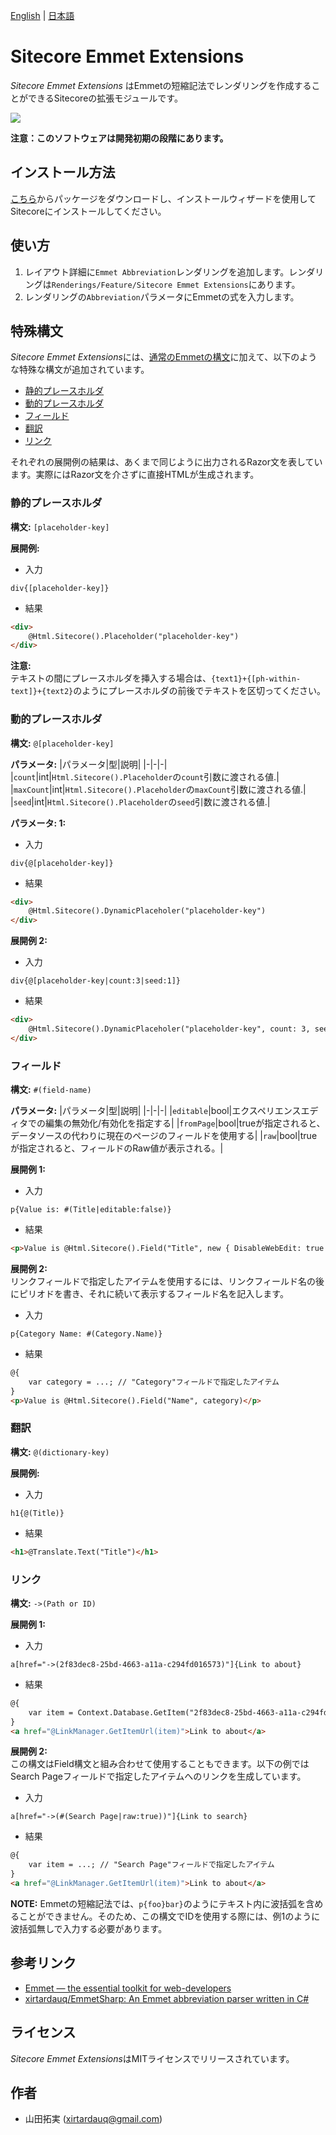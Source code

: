 ﻿[English](./README.md) | [日本語](./README.ja.md)

# Sitecore Emmet Extensions
*Sitecore Emmet Extensions* はEmmetの短縮記法でレンダリングを作成することができるSitecoreの拡張モジュールです。

![](./img/demo.gif)

**注意：このソフトウェアは開発初期の段階にあります。**

## インストール方法
[こちら](https://github.com/xirtardauq/flexible-container/releases)からパッケージをダウンロードし、インストールウィザードを使用してSitecoreにインストールしてください。

## 使い方
1. レイアウト詳細に`Emmet Abbreviation`レンダリングを追加します。レンダリングは`Renderings/Feature/Sitecore Emmet Extensions`にあります。
1. レンダリングの`Abbreviation`パラメータにEmmetの式を入力します。

## 特殊構文
*Sitecore Emmet Extensions*には、[通常のEmmetの構文](https://github.com/xirtardauq/EmmetSharp)に加えて、以下のような特殊な構文が追加されています。

- [静的プレースホルダ](#user-content-静的プレースホルダ)
- [動的プレースホルダ](#user-content-動的プレースホルダ)
- [フィールド](#user-content-フィールド)
- [翻訳](#user-content-翻訳)
- [リンク](#user-content-リンク)

それぞれの展開例の結果は、あくまで同じように出力されるRazor文を表しています。実際にはRazor文を介さずに直接HTMLが生成されます。

### 静的プレースホルダ
**構文:** `[placeholder-key]`

**展開例:**  

- 入力
```
div{[placeholder-key]}
```

- 結果
```html
<div>
    @Html.Sitecore().Placeholder("placeholder-key")
</div>
```

**注意:**  
テキストの間にプレースホルダを挿入する場合は、`{text1}+{[ph-within-text]}+{text2}`のようにプレースホルダの前後でテキストを区切ってください。

### 動的プレースホルダ
**構文:** `@[placeholder-key]`

**パラメータ:**
|パラメータ|型|説明|
|-|-|-|
|`count`|int|`Html.Sitecore().Placeholder`の`count`引数に渡される値.|
|`maxCount`|int|`Html.Sitecore().Placeholder`の`maxCount`引数に渡される値.|
|`seed`|int|`Html.Sitecore().Placeholder`の`seed`引数に渡される値.|

**パラメータ: 1:**  
- 入力
```
div{@[placeholder-key]}
```

- 結果
```html
<div>
    @Html.Sitecore().DynamicPlaceholer("placeholder-key")
</div>
```

**展開例 2:**  
- 入力
```
div{@[placeholder-key|count:3|seed:1]}
```

- 結果
```html
<div>
    @Html.Sitecore().DynamicPlaceholer("placeholder-key", count: 3, seed: 1)
</div>
```

### フィールド
**構文:** `#(field-name)`

**パラメータ:**
|パラメータ|型|説明|
|-|-|-|
|`editable`|bool|エクスペリエンスエディタでの編集の無効化/有効化を指定する|
|`fromPage`|bool|trueが指定されると、データソースの代わりに現在のページのフィールドを使用する|
|`raw`|bool|trueが指定されると、フィールドのRaw値が表示される。|

**展開例 1:**
- 入力
```
p{Value is: #(Title|editable:false)}
```

- 結果
```html
<p>Value is @Html.Sitecore().Field("Title", new { DisableWebEdit: true })</p>
```

**展開例 2:**  
リンクフィールドで指定したアイテムを使用するには、リンクフィールド名の後にピリオドを書き、それに続いて表示するフィールド名を記入します。

- 入力
```
p{Category Name: #(Category.Name)}
```

- 結果
```html
@{
    var category = ...; // "Category"フィールドで指定したアイテム
}
<p>Value is @Html.Sitecore().Field("Name", category)</p>
```

### 翻訳
**構文:** `@(dictionary-key)`

**展開例:**
- 入力
```
h1{@(Title)}
```

- 結果
```html
<h1>@Translate.Text("Title")</h1>
```

### リンク
**構文:** `->(Path or ID)`

**展開例 1:**
- 入力
```
a[href="->(2f83dec8-25bd-4663-a11a-c294fd016573)"]{Link to about}
```

- 結果
```html
@{
    var item = Context.Database.GetItem("2f83dec8-25bd-4663-a11a-c294fd016573");
}
<a href="@LinkManager.GetItemUrl(item)">Link to about</a>
```

**展開例 2:**  
この構文はField構文と組み合わせて使用することもできます。以下の例ではSearch Pageフィールドで指定したアイテムへのリンクを生成しています。

- 入力
```
a[href="->(#(Search Page|raw:true))"]{Link to search}
```

- 結果
```html
@{
    var item = ...; // "Search Page"フィールドで指定したアイテム
}
<a href="@LinkManager.GetItemUrl(item)">Link to about</a>
```

**NOTE:**
Emmetの短縮記法では、`p{foo}bar}`のようにテキスト内に波括弧を含めることができません。そのため、この構文でIDを使用する際には、例1のように波括弧無しで入力する必要があります。

## 参考リンク
- [Emmet &#8212; the essential toolkit for web-developers](https://emmet.io/)
- [xirtardauq/EmmetSharp: An Emmet abbreviation parser written in C#](https://github.com/xirtardauq/EmmetSharp)

## ライセンス
*Sitecore Emmet Extensions*はMITライセンスでリリースされています。

## 作者
- 山田拓実 (xirtardauq@gmail.com)
